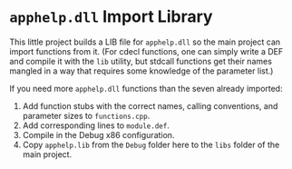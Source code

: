 # `apphelp.dll` Import Library

This little project builds a LIB file for `apphelp.dll` so the main project can import functions from it.
(For cdecl functions, one can simply write a DEF and compile it with the `lib` utility, but stdcall functions get their names mangled in a way that requires some knowledge of the parameter list.)

If you need more `apphelp.dll` functions than the seven already imported:

1. Add function stubs with the correct names, calling conventions, and parameter sizes to `functions.cpp`.
2. Add corresponding lines to `module.def`.
3. Compile in the Debug x86 configuration.
4. Copy `apphelp.lib` from the `Debug` folder here to the `libs` folder of the main project.
